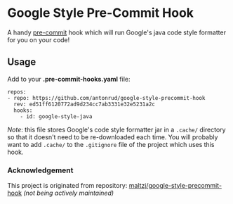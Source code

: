 # Google Style Pre-Commit Hook

A handy [pre-commit](http://pre-commit.com/) hook which will run Google's java
code style formatter for you on your code!

## Usage

Add to your **.pre-commit-hooks.yaml** file:
```
repos:
- repo: https://github.com/antonrud/google-style-precommit-hook
  rev: ed51ff6120772ad9d234cc7ab3331e32e5231a2c
  hooks:
    - id: google-style-java
```

*Note*: this file stores Google's code style formatter jar in a `.cache/`
directory so that it doesn't need to be re-downloaded each time.  You will
probably want to add `.cache/` to the `.gitignore` file of the project which
uses this hook.


### Acknowledgement
This project is originated from repository: [maltzj/google-style-precommit-hook](https://github.com/maltzj/google-style-precommit-hook) *(not being actively maintained)*
